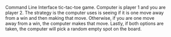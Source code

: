 Command Line Interface tic-tac-toe game. Computer is player 1 and you are player 2. The strategy is the computer uses is seeing if it is one move away from a win and then making that move. Otherwise, if you are one move away from a win, the computer makes that move. Lastly, if both options are taken, the computer will pick a random empty spot on the board. 
